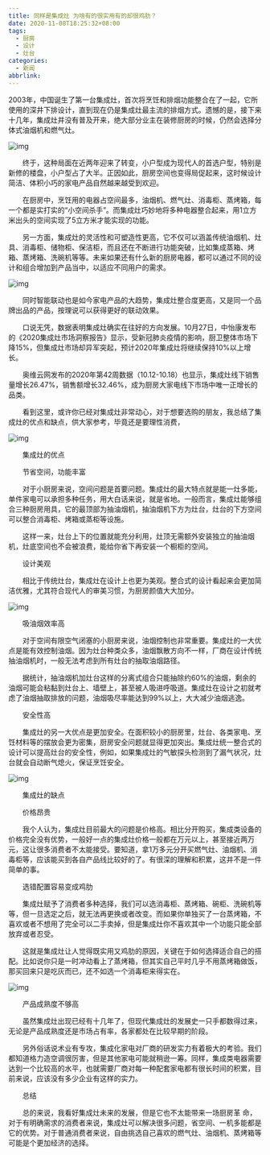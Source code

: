 ```yaml
---
title: 同样是集成灶 为啥有的很实用有的却很鸡肋？
date: 2020-11-08T18:25:32+08:00
tags:
  - 厨房
  - 设计
  - 灶台
categories:
  - 新闻
abbrlink:
---
```


2003年，中国诞生了第一台集成灶，首次将烹饪和排烟功能整合在了一起，它所使用的深井下排设计，直到现在仍是集成灶最主流的排烟方式。遗憾的是，接下来十几年，集成灶并没有普及开来，绝大部分业主在装修厨房的时候，仍然会选择分体式油烟机和燃气灶。

![img](https://cdn.jsdelivr.net/gh/yakeing/Documentation@main/Hexo/images/7562-kcaeqzx5898637.jpg)

　　终于，这种局面在近两年迎来了转变，小户型成为现代人的首选户型，特别是新修的楼盘，小户型占了大半。正因如此，厨房空间也变得局促起来，这时候设计简洁、体积小巧的家电产品自然越来越受到欢迎。

　　在厨房中，烹饪用的电器占空间最多，油烟机、燃气灶、消毒柜、蒸烤箱，每一个都是实打实的“小空间杀手”。而集成灶巧妙地将多种电器整合起来，用1立方米出头的空间实现了5立方米才能实现的功能。

　　另一方面，集成灶的灵活性和可塑造性更高，它不仅可以涵盖传统油烟机、灶具、消毒柜、储物柜、保洁柜，而且还在不断进行功能突破，比如集成蒸箱、烤箱、蒸烤箱、洗碗机等等。未来如果还有什么新的厨房电器，都可以通过不同的设计和组合增加到产品当中，以适应不同用户的需求。

![img](https://cdn.jsdelivr.net/gh/yakeing/Documentation@main/Hexo/images/bb42-kcaeqzx5898677.gif)

　　同时智能联动也是如今家电产品的大趋势，集成灶整合度更高，又是同一个品牌出品的产品，按理说可以获得更好的联动效果。

　　口说无凭，数据表明集成灶确实在往好的方向发展。10月27日，中怡康发布的《2020集成灶市场洞察报告》显示，受新冠肺炎疫情的影响，厨卫整体市场下降15%，但集成灶市场却异军突起，预计2020年集成灶将继续保持10%以上增长。

　　奥维云网发布的2020年第42周数据（10.12-10.18）也显示，集成灶线下销售量增长26.47%，销售额增长32.46%，成为厨房大家电线下市场中唯一正增长的品类。

　　看到这里，或许你已经对集成灶非常动心，对于想要选购的朋友，我总结了集成灶的优点和缺点，供大家参考，毕竟还是要理性消费，

![img](https://cdn.jsdelivr.net/gh/yakeing/Documentation@main/Hexo/images/86ce-kcaeqzx5898737.jpg)

　　集成灶的优点

　　节省空间，功能丰富

　　对于小厨房来说，空间问题是首要问题。集成灶的最大特点就是能一灶多能，单件家电可以承担多种任务，用大白话来说，就是省地。一般而言，集成灶能够组合三种厨房用具，它的最顶部为抽油烟机，抽油烟机下方为灶台，灶台的下方空间可以整合消毒柜、烤箱或蒸柜等设施。

　　这样一来，灶台上下的位置就能充分利用，灶顶无需额外安装独立的抽油烟机，灶底空间也不会被浪费，能给你省下再安装一个橱柜的空间。

　　设计美观

　　相比于传统灶台，集成灶在设计上也更为美观。整合式的设计看起来会更加简洁优雅，尤其符合现代人的审美习惯，为厨房颜值大大加分。

![img](https://cdn.jsdelivr.net/gh/yakeing/Documentation@main/Hexo/images/89e2-kcaeqzx5898817.jpg)

　　吸油烟效率高

　　对于空间有限空气闭塞的小厨房来说，油烟控制也非常重要。集成灶的一大优点是能有效控制油烟。因为灶台种类众多，油烟飘散方向不一样，厂商在设计传统抽油烟机时，一般无法考虑到所有灶台的抽取油烟路径。

　　据统计，抽油烟机加灶台这样的分离式组合只能抽除约60%的油烟，剩余的油烟可能会粘黏到灶台上、墙壁上，甚至被人吸进呼吸道。集成灶在设计之初就考虑了油烟抽取排放的问题，油烟吸尽率能达到99%以上，大大减少油烟逃逸。

　　安全性高

　　集成灶的另一大优点是更加安全。在面积较小的厨房里，灶台、各类家电、烹饪材料等的摆放会更为密集，厨房安全问题就显得更加突出。集成灶统一整合式的设计可以提高灶台的安全性，例如，如果集成灶的气敏探头检测到了漏气状况，灶台就会自动断气熄火，保证烹饪安全。

![img](https://cdn.jsdelivr.net/gh/yakeing/Documentation@main/Hexo/images/f4d5-kcaeqzx5898831.jpg)

　　集成灶的缺点

　　价格昂贵

　　我个人认为，集成灶目前最大的问题是价格高。相比分开购买，集成类设备的价格完全没有优势，一般好一点的集成灶价格一般都在万元以上，甚至接近两万元，这让很多消费者不太能接受。要知道，拿1万多元分开买燃气灶、油烟机、消毒柜等，应该能买到各自产品线比较好的了。有很深的理解和积累，这并不是一件简单的事。

　　选错配置容易变成鸡肋

　　集成灶赋予了消费者多种选择，我们可以选消毒柜、蒸烤箱、碗柜、洗碗机等等，但一旦选定之后，就无法再更换或者改变。而如果你单独买了一台蒸烤箱，不喜欢或者不想用了完全可以二手卖掉，但是集成灶你不喜欢其中一个功能只能全部放弃或者忍受。

　　这就是集成灶让人觉得既实用又鸡肋的原因，关键在于如何选择适合自己的搭配。比如说你只是一时冲动看上了蒸烤箱，但其实自己平时几乎不用蒸烤箱做饭，那买回来只是吃灰而已，还不如选一个消毒柜来得实在。

![img](https://cdn.jsdelivr.net/gh/yakeing/Documentation@main/Hexo/images/cb67-kcaeqzx5898832.jpg)

　　产品成熟度不够高

　　虽然集成灶出现已经有十几年了，但现代集成灶的发展史一只手都数得过来，无论是产品成熟度还是市场占有率，各家都处在比较早期的阶段。

　　另外俗话说术业有专攻，集成化家电对厂商的研发实力有着极大的考验。我们都知道格力造空调很厉害，但是其他家电可能就稍逊一筹。同样，集成类电器需要达到一个比较高的水平，也就需要厂商对每一种配套家电都有很长时间的积累，目前来说，应该没有多少企业有这样的实力。

　　总结

　　总的来说，我看好集成灶未来的发展，但是它也不太能带来一场厨房革 命，对于有明确需求的消费者来说，集成灶可以解决很多问题，省空间、一机多能都是它的优势。对于普通消费者来说，自由挑选自己喜欢的燃气灶、油烟机、蒸烤箱等可能是个更加经济的选择。